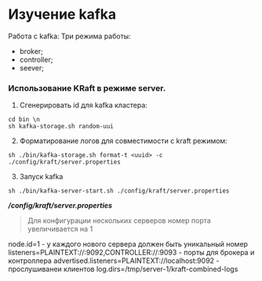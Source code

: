 # Изучение kafka

Работа с kafka:
Три режима работы:

- broker;
- controller;
- seever;

### Использование KRaft в режиме server.

1. Сгенерировать id для kafka кластера:

```shell
cd bin \n
sh kafka-storage.sh random-uui
```

2. Форматирование логов для совместимости с kraft режимом:

```shell
sh ./bin/kafka-storage.sh format-t <uuid> -c ./config/kraft/server.properties
```

3. Запуск kafka

```shell
sh ./bin/kafka-server-start.sh ./config/kraft/server.properties
```

_**/config/kraft/server.properties**_

> Для конфигурации нескольких серверов номер порта увеличивается на 1

node.id=1 - у каждого нового сервера должен быть уникальный номер
listeners=PLAINTEXT://:9092,CONTROLLER://:9093 - порты для брокера и контроллера
advertised.listeners=PLAINTEXT://localhost:9092 - прослушиванеи клиентов
log.dirs=/tmp/server-1/kraft-combined-logs
